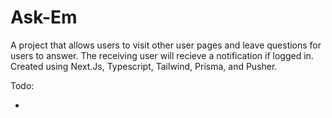 # Ask-Em

A project that allows users to visit other user pages and leave questions for users to answer. The receiving user will recieve a notification if logged in. Created using Next.Js, Typescript, Tailwind, Prisma, and Pusher.

Todo:

-
